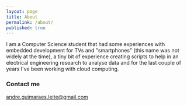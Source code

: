 ```yaml
---
layout: page
title: About
permalink: /about/
published: true
---
```



I am a Computer Science student that had some experiences with embedded development for TVs and "smartphones" (this name was not widely at the time), a tiny bit of experience creating scripts to help in an electrical engineering research to analyse data and for the last couple of years I've been working with cloud computing.


### Contact me

[andre.guimaraes.leite@gmail.com](mailto:andre.guimaraes.leite@gmail.com)
